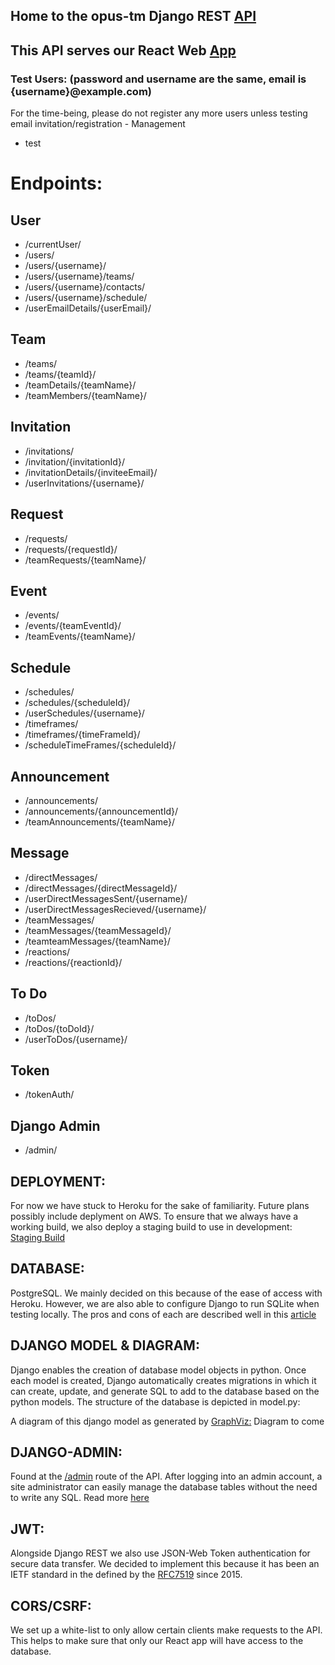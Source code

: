 ## Home to the opus-tm Django REST [API](https://opustm-api.herokuapp.com/)
## This API serves our React Web [App](https://opustm.herokuapp.com/)

### Test Users: (password and username are the same, email is {username}@example.com)
For the time-being, please do not register any more users unless testing email invitation/registration - Management
- test


# Endpoints:
## User
- /currentUser/                  
- /users/                         
- /users/{username}/
- /users/{username}/teams/
- /users/{username}/contacts/
- /users/{username}/schedule/
- /userEmailDetails/{userEmail}/
## Team
- /teams/
- /teams/{teamId}/
- /teamDetails/{teamName}/
- /teamMembers/{teamName}/
## Invitation
- /invitations/
- /invitation/{invitationId}/
- /invitationDetails/{inviteeEmail}/
- /userInvitations/{username}/
## Request
- /requests/
- /requests/{requestId}/
- /teamRequests/{teamName}/
## Event
- /events/
- /events/{teamEventId}/
- /teamEvents/{teamName}/
## Schedule
- /schedules/
- /schedules/{scheduleId}/
- /userSchedules/{username}/
- /timeframes/
- /timeframes/{timeFrameId}/
- /scheduleTimeFrames/{scheduleId}/
## Announcement
- /announcements/
- /announcements/{announcementId}/
- /teamAnnouncements/{teamName}/
## Message
- /directMessages/
- /directMessages/{directMessageId}/
- /userDirectMessagesSent/{username}/
- /userDirectMessagesRecieved/{username}/
- /teamMessages/
- /teamMessages/{teamMessageId}/
- /teamteamMessages/{teamName}/
- /reactions/
- /reactions/{reactionId}/
## To Do
- /toDos/
- /toDos/{toDoId}/
- /userToDos/{username}/
## Token
- /tokenAuth/
## Django Admin
- /admin/

## DEPLOYMENT: 
For now we have stuck to Heroku for the sake of familiarity. Future plans possibly include deplyment on AWS. To ensure that we always have a working build, we also deploy a staging build to use in development:
[Staging Build](https://opustm-api-staging.herokuapp.com/)

## DATABASE: 
PostgreSQL. We mainly decided on this because of the ease of access with Heroku. However, we are also able to configure Django to run SQLite when testing locally. The pros and cons of each are described well in this [article](https://tableplus.com/blog/2018/08/sqlite-vs-postgresql-which-database-to-use-and-why.html)

## DJANGO MODEL & DIAGRAM: 
Django enables the creation of database model objects in python. Once each model is created, Django automatically creates migrations in which it can create, update, and generate SQL to add to the database based on the python models. The structure of the database is depicted in model.py:

A diagram of this django model as generated by [GraphViz:](http://www.graphviz.org/documentation/)
Diagram to come

## DJANGO-ADMIN: 
Found at the [/admin](https://opustm-api.herokuapp.com/admin) route of the API. After logging into an admin account, a site administrator can easily manage the database tables without the need to write any SQL. Read more [here](https://docs.djangoproject.com/en/3.1/ref/contrib/admin/)
  
## JWT: 
Alongside Django REST we also use JSON-Web Token authentication for secure data transfer. We decided to implement this because it has been an IETF standard in the defined by the [RFC7519](https://tools.ietf.org/html/rfc7519) since 2015. 

## CORS/CSRF: 
We set up a white-list to only allow certain clients make requests to the API. This helps to make sure that only our React app will have access to the database.
